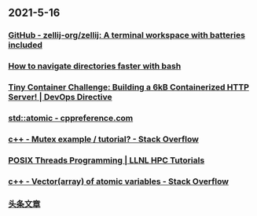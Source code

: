 
## 2021-5-16

### [GitHub - zellij-org/zellij: A terminal workspace with batteries included](https://github.com/zellij-org/zellij)

### [How to navigate directories faster with bash](https://mhoffman.github.io/2015/05/21/how-to-navigate-directories-with-the-shell.html)

### [Tiny Container Challenge: Building a 6kB Containerized HTTP Server! | DevOps Directive](https://devopsdirective.com/posts/2021/04/tiny-container-image/)

### [std::atomic - cppreference.com](https://en.cppreference.com/w/cpp/atomic/atomic)

### [c++ - Mutex example / tutorial? - Stack Overflow](https://stackoverflow.com/questions/4989451/mutex-example-tutorial)

### [POSIX Threads Programming | LLNL HPC Tutorials](https://hpc-tutorials.llnl.gov/posix/)

### [c++ - Vector(array) of atomic variables - Stack Overflow](https://stackoverflow.com/questions/47986552/vectorarray-of-atomic-variables)

### [头条文章](https://weibo.com/ttarticle/x/m/show/id/2309404628532394590320?_wb_client_=1)